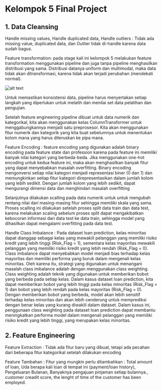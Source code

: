 # Kelompok 5 Final Project

## 1. Data Cleansing

Handle missing values, Handle duplicated data, Handle outliers : Tidak ada missing value, duplicated data, dan Outlier tidak di-handle karena data sudah bagus. 

Feature transformation: pada stage kali ini kelompok 5 melakukan feature transformation menggunakan pipeline dan juga tanpa pipeline menghasilkan distribusi yang sama. Distribusi datanya uniform dan multimodal, maka data tidak akan ditransformasi, karena tidak akan terjadi perubahan (mendekati normal).

![alt text](https://github.com/drestantav/raka_project_repo/blob/main/gambar/p1.png)

Untuk memastikan konsistensi data, pipeline harus menyertakan setiap langkah yang diperlukan untuk melatih dan menilai set data pelatihan dan pengujian.

Setelah feature engineering pipeline dibuat untuk data numerik dan kategorikal, kita akan menggunakan kelas ColumnTransformer untuk menggabungkannya menjadi satu preprosesor. Kita akan menggunakan fitur numerik dan kategorik yang kita buat sebelumnya untuk menentukan kolom mana yang harus diteruskan ke pipa mana.

Feature Encoding : feature encoding yang digunakan adalah binary encoding pada feature state dan profession karena pada feature ini memiliki banyak nilai kategori yang berbeda-beda. Jika menggunakan one-hot encoding untuk kedua feature ini, maka akan menghasilkan banyak fitur yang dapat menyebabkan masalah overfitting. Binary encoding mengonversi setiap nilai kategori menjadi representasi biner (0 dan 1) dan memungkinkan setiap fitur kategori direpresentasikan dalam jumlah kolom yang lebih sedikit. Dengan jumlah kolom yang lebih sedikit, dapat mengurangi dimensi data dan menghindari masalah overfitting

Selanjutnya dilakukan scalling pada data numerik untuk untuk mengubah rentang nilai dari masing-masing fitur sehingga memiliki skala yang sama. Proses scalling ini dilakukan setelah proses split data train dan data test, karena melakukan scaling sebelum proses split dapat mengakibatkan kebocoran informasi dari data test ke data train, sehingga model yang dihasilkan dapat mengalami overfitting pada data test.

Handle Class Imbalance : Pada dataset loan prediction, kelas minoritas dapat dianggap sebagai kelas yang mewakili pelanggan yang memiliki risiko kredit yang lebih tinggi (Risk_Flag = 1), sementara kelas mayoritas mewakili pelanggan yang memiliki risiko kredit yang lebih rendah (Risk_Flag = 0). Class imbalance dapat menyebabkan model menjadi bias terhadap kelas mayoritas dan memiliki performa yang buruk dalam mengenali kelas minoritas. Oleh karena itu, strategi yang digunakan untuk menangani masalah class imbalance adalah dengan menggunakan class weighting. Class weighting adalah teknik yang digunakan untuk memberikan bobot yang berbeda pada setiap kelas. Dalam kasus dataset loan prediction, kita dapat memberikan bobot yang lebih tinggi pada kelas minoritas (Risk_Flag = 1) dan bobot yang lebih rendah pada kelas mayoritas (Risk_Flag = 0). Dengan memberikan bobot yang berbeda, model akan lebih sensitif terhadap kelas minoritas dan akan lebih cenderung untuk memprediksi dengan benar kelas yang kurang diwakili dalam dataset. Dalam kasus ini, penggunaan class weighting pada dataset loan prediction dapat membantu meningkatkan performa model dalam mengenali pelanggan yang memiliki risiko kredit yang lebih tinggi, yang merupakan kelas minoritas.


## 2. Feature Engineering

Feature Extraction : Tidak ada fitur baru yang dibuat, tetapi ada pecahan dari beberapa fitur kategorikal setelah dilakukan encoding

Feature Tambahan : Fitur yang mungkin perlu ditambahkan : Total amount of loan, Uda berapa kali loan di tempat ini (payment/loan history), Pengeluaran Bulanan, Banyaknya pengajuan pinjaman setiap bulannya., customer creadit score, the lenght of time of the customer has been employed.

